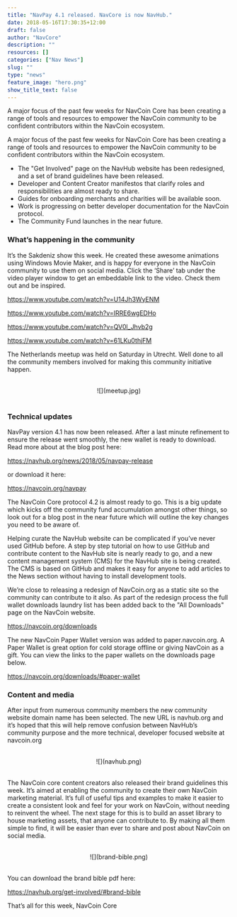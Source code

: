 ```yaml
---
title: "NavPay 4.1 released. NavCore is now NavHub."
date: 2018-05-16T17:30:35+12:00
draft: false
author: "NavCore"
description: ""
resources: []
categories: ["Nav News"]
slug: ""
type: "news"
feature_image: "hero.png"
show_title_text: false
---
```

A major focus of the past few weeks for NavCoin Core has been creating a range of tools and resources to empower the NavCoin community to be confident contributors within the NavCoin ecosystem.

<!--more-->
A major focus of the past few weeks for NavCoin Core has been creating a range of tools and resources to empower the NavCoin community to be confident contributors within the NavCoin ecosystem.

* The "Get Involved" page on the NavHub website has been redesigned, and a set of brand guidelines have been released.  
* Developer and Content Creator manifestos that clarify roles and responsibilities are almost ready to share.
* Guides for onboarding merchants and charities will be available soon.
* Work is progressing on better developer documentation for the NavCoin protocol.
* The Community Fund launches in the near future.

### What’s happening in the community

It’s the Sakdeniz show this week. He created these awesome animations using Windows Movie Maker, and is happy for everyone in the NavCoin community to use them on social media. Click the ‘Share’ tab under the video player window to get an embeddable link to the video. Check them out and be inspired.

https://www.youtube.com/watch?v=U14Jh3WyENM

https://www.youtube.com/watch?v=IRRE6wgEDHo

https://www.youtube.com/watch?v=QV0l_Jhvb2g

https://www.youtube.com/watch?v=61LKu0thjFM

The Netherlands meetup was held on Saturday in Utrecht. Well done to all the community members involved for making this community initiative happen.
<br /><br />
<section style="text-align: center">
![](meetup.jpg)
<br /><br />
</section>

### Technical updates

NavPay version 4.1 has now been released. After a last minute refinement to ensure the release went smoothly, the new wallet is ready to download. Read more about at the blog post here:

https://navhub.org/news/2018/05/navpay-release

or download it here:

https://navcoin.org/navpay

The NavCoin Core protocol 4.2 is almost ready to go. This is a big update which kicks off the community fund accumulation amongst other things, so look out for a blog post in the near future which will outline the key changes you need to be aware of.

Helping curate the NavHub website can be complicated if you’ve never used GitHub before. A step by step tutorial on how to use GitHub and contribute content to the NavHub site is nearly ready to go, and a new content management system (CMS) for the NavHub site is being created. The CMS is based on GitHub and makes it easy for anyone to add articles to the News section without having to install development tools.

We’re close to releasing a redesign of NavCoin.org as a static site so the community can contribute to it also. As part of the redesign process the full wallet downloads laundry list has been added back to the "All Downloads" page on the NavCoin website.

https://navcoin.org/downloads

The new NavCoin Paper Wallet version was added to paper.navcoin.org. A Paper Wallet is great option for cold storage offline or giving NavCoin as a gift. You can view the links to the paper wallets on the downloads page below.

https://navcoin.org/downloads/#paper-wallet

### Content and media
After input from numerous community members the new community website domain name has been selected. The new URL is navhub.org and it’s hoped that this will help remove confusion between NavHub’s community purpose and the more technical, developer focused website at navcoin.org
<br /><br />
<section style="text-align: center">
![](navhub.png)
<br /><br />
</section>

The NavCoin core content creators also released their brand guidelines this week. It’s aimed at enabling the community to create their own NavCoin marketing material. It’s full of useful tips and examples to make it easier to create a consistent look and feel for your work on NavCoin, without needing to reinvent the wheel. The next stage for this is to build an asset library to house marketing assets, that anyone can contribute to. By making all them simple to find, it will be easier than ever to share and post about NavCoin on social media.
<br /><br />
<section style="text-align: center">
![](brand-bible.png)
<br /><br />
</section>

You can download the brand bible pdf here:

https://navhub.org/get-involved/#brand-bible

That’s all for this week,
NavCoin Core
